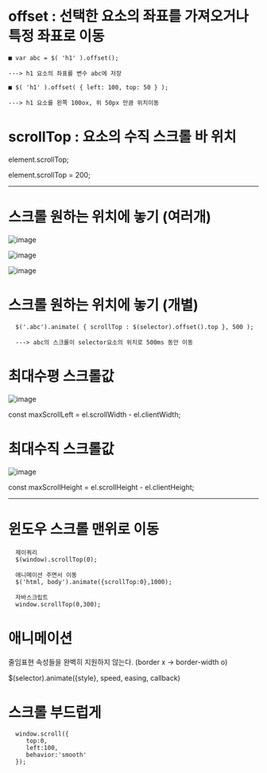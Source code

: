 # offset : 선택한 요소의 좌표를 가져오거나 특정 좌표로 이동

   
    ■ var abc = $( 'h1' ).offset();
    
    ---> h1 요소의 좌표를 변수 abc에 저장

    ■ $( 'h1' ).offset( { left: 100, top: 50 } );

    ---> h1 요소를 왼쪽 100ox, 위 50px 만큼 위치이동


# scrollTop : 요소의 수직 스크롤 바 위치

element.scrollTop;

element.scrollTop = 200; 



------------------------------------------------------------------------------------------------------


# 스크롤 원하는 위치에 놓기 (여러개)

![image](https://github.com/YENAZIGMINA/Publilshing/assets/129706758/42788a1d-2c08-466e-8535-0570cd6bcff9)

![image](https://github.com/YENAZIGMINA/Publilshing/assets/129706758/c9f547cb-6dd1-4908-a78a-e489f00be5e4)

![image](https://github.com/YENAZIGMINA/Publilshing/assets/129706758/d36778f8-4b13-4418-b914-a82aab981561)


# 스크롤 원하는 위치에 놓기 (개별)

      $('.abc').animate( { scrollTop : $(selector).offset().top }, 500 );

      ---> abc의 스크롤이 selector요소의 위치로 500ms 동안 이동






# 최대수평 스크롤값

![image](https://github.com/YENAZIGMINA/Publilshing/assets/129706758/3e5027e5-3bba-4c4a-b39d-01e754b1e541)

const maxScrollLeft = el.scrollWidth - el.clientWidth;

# 최대수직 스크롤값
![image](https://github.com/YENAZIGMINA/Publilshing/assets/129706758/406a48a1-cf83-48c9-95d8-8dffbf6076c5)

const maxScrollHeight = el.scrollHeight - el.clientHeight;




------------------------------------------------------------------------------------------------------



# 윈도우 스크롤 맨위로 이동

      제이쿼리
      $(window).scrollTop(0);

      애니메이션 주면서 이동
      $('html, body').animate({scrollTop:0},1000);

      자바스크립트
      window.scrollTop(0,300);


# 애니메이션

줄임표현 속성들을 완벽히 지원하지 않는다. (border x -> border-width o)

$(selector).animate({style}, speed, easing, callback)


# 스크롤 부드럽게

      window.scroll({
         top:0,
         left:100,
         behavior:'smooth'
      });




